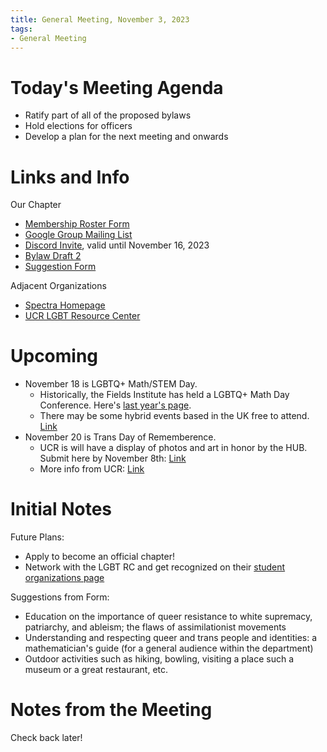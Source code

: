 ```yaml
---
title: General Meeting, November 3, 2023
tags:
- General Meeting
---
```


# Today's Meeting Agenda

- Ratify part of all of the proposed bylaws
- Hold elections for officers
- Develop a plan for the next meeting and onwards


# Links and Info

Our Chapter
- [Membership Roster Form](https://forms.gle/852ZWjqZcMmWixMg9)
- [Google Group Mailing List](https://groups.google.com/g/spectra-at-ucr)
- [Discord Invite](https://discord.gg/kXB8uxg4q), valid until November 16, 2023
- [Bylaw Draft 2](https://docs.google.com/document/d/1MjzgK2Z9s9RlpsAToU-Ws2mIF0NeuNO7/edit?usp=sharing&ouid=105519481189668284469&rtpof=true&sd=true)
- [Suggestion Form](https://docs.google.com/forms/d/e/1FAIpQLScIGM3g69ZgS4kVXDgHXuGd2HET4D-0qzzfJ46ZyXXDsudPhA/viewform?usp=sf_link)

Adjacent Organizations
- [Spectra Homepage](http://lgbtmath.org/)
- [UCR LGBT Resource Center](https://out.ucr.edu/)


# Upcoming 

- November 18 is LGBTQ+ Math/STEM Day.
  - Historically, the Fields Institute has held a LGBTQ+ Math Day Conference. Here's [last year's page](http://www.fields.utoronto.ca/activities/22-23/LGBTQplus).
  - There may be some hybrid events based in the UK free to attend. [Link](https://prideinstem.org/lgbtstemday/lgbtq-stem-day-events/)
- November 20 is Trans Day of Rememberence.
  - UCR is will have a display of photos and art in honor by the HUB. Submit here by November 8th: [Link](https://events.ucr.edu/event/trans_rememberance_day_display)
  - More info from UCR: [Link](https://out.ucr.edu/events/trans-remembrance-display)


# Initial Notes

Future Plans:
- Apply to become an official chapter! 
- Network with the LGBT RC and get recognized on their [student organizations page](https://out.ucr.edu/our-campus/student-organizations)

Suggestions from Form:
- Education on the importance of queer resistance to white supremacy, patriarchy, and ableism; the flaws of assimilationist movements
- Understanding and respecting queer and trans people and identities: a mathematician's guide (for a general audience within the department)
- Outdoor activities such as hiking, bowling, visiting a place such a museum or a great restaurant, etc.

# Notes from the Meeting

Check back later!
